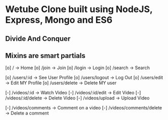 # Wetube Clone built using NodeJS, Express, Mongo and ES6

## Divide And Conquer

## Mixins are smart partials

[o] / -> Home
[o] /join -> Join
[o] /login -> Login
[o] /search -> Search

<!-- User Domain -->
[o] /users/:id -> See User Profile
[o] /users/logout -> Log Out
[o] /users/edit -> Edit MY Profile
[o] /users/delete -> Delete MY user

<!-- Video Domain -->
[-] /videos/:id -> Watch Video
[-] /videos/:id/edit -> Edit Video
[-] /videos/:id/delete -> Delete Video
[-] /videos/upload -> Upload Video


[-] /videos/comments -> Comment on a video
[-] /videos/comments/delete -> Delete a comment